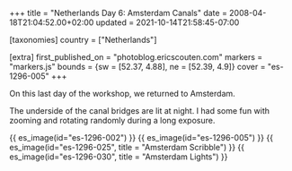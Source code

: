 +++
title = "Netherlands Day 6: Amsterdam Canals"
date = 2008-04-18T21:04:52.00+02:00
updated = 2021-10-14T21:58:45-07:00

[taxonomies]
country = ["Netherlands"]

[extra]
first_published_on = "photoblog.ericscouten.com"
markers = "markers.js"
bounds = {sw = [52.37, 4.88], ne = [52.39, 4.9]}
cover = "es-1296-005"
+++

On this last day of the workshop, we returned to Amsterdam.

<!-- more -->

The underside of the canal bridges are lit at night. I had some fun with zooming and rotating randomly during a long exposure.

{{ es_image(id="es-1296-002") }}
{{ es_image(id="es-1296-005") }}
{{ es_image(id="es-1296-025", title = "Amsterdam Scribble") }}
{{ es_image(id="es-1296-030", title = "Amsterdam Lights") }}

